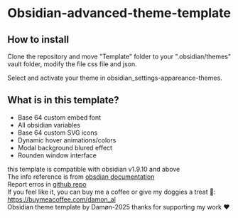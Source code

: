 # Obsidian-advanced-theme-template

## How to install
Clone the repository and move "Template" folder to your ".obsidian/themes" vault folder, modify the file css file and json.  
  
Select and activate your theme in obsidian_settings-appareance-themes.


## What is in this template?
+ Base 64 custom embed font
+ All obsidian variables
+ Base 64 custom SVG icons
+ Dynamic hover animations/colors 
+ Modal background blured effect
+ Rounden window interface

this template is compatible with obsidian v1.9.10 and above  
The info reference is from [obsdian documentation](https://docs.obsidian.md/Home)  
Report erros in [github repo](https://github.com/Damian-Almanza/Obsidian-advanced-theme-template)  
If you feel like it, you can buy me a coffee or give my doggies a treat 🐶: https://buymeacoffee.com/damon_al  
Obsidian theme template by Damøn-2025
thanks for supporting my work ❤️
